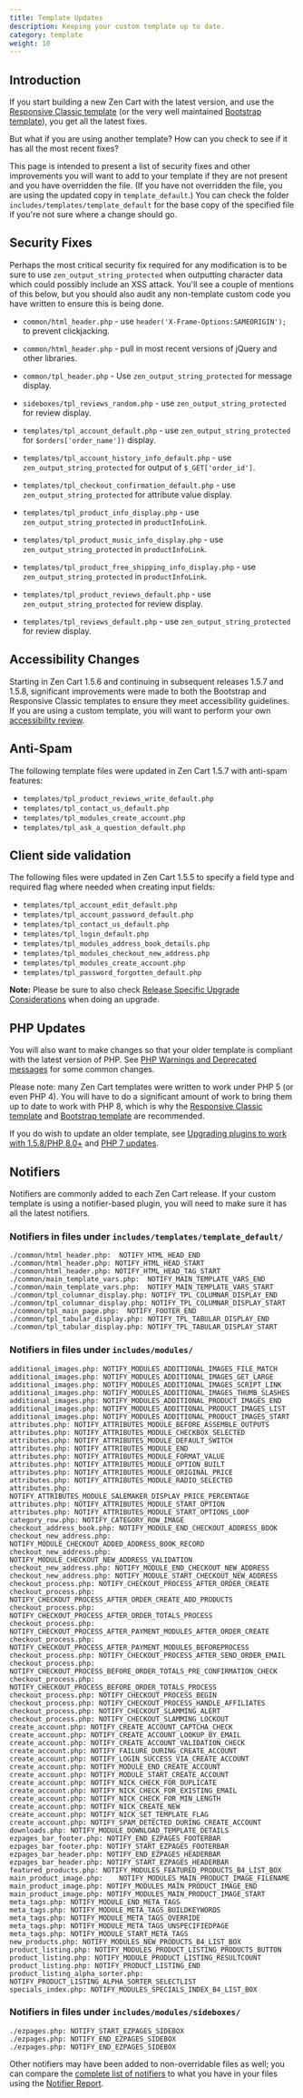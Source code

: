 ```yaml
---
title: Template Updates 
description: Keeping your custom template up to date.
category: template 
weight: 10 
---
```


## Introduction 

If you start building a new Zen Cart with the latest version, and use
the [Responsive Classic template](/user/template/responsive_classic/) (or the very well maintained [Bootstrap template](/user/template/bootstrap/)), you get all the latest fixes. 

But what if you are using another template?  How can you check to see if it
has all the most recent fixes? 

This page is intended to present a list of security fixes and other improvements you will want 
to add to your template if they are not present and you have overridden the file. (If you have not overridden the file, you are using the updated copy
in `template_default`.)  You can check 
the folder `includes/templates/template_default` for the base copy of 
the specified file if you're not sure where a change should go. 

## Security Fixes 

Perhaps the most critical security fix required for any modification is to be sure to use `zen_output_string_protected` when outputting character data which could possibly include an XSS attack.   You'll see a couple of mentions of this below, but you should also audit any non-template custom code you have written to ensure this is being done. 

* `common/html_header.php` - use `header('X-Frame-Options:SAMEORIGIN');` to prevent clickjacking.

* `common/html_header.php` - pull in most recent versions of jQuery and other libraries.

* `common/tpl_header.php` - Use `zen_output_string_protected` for message display. 

* `sideboxes/tpl_reviews_random.php` - use `zen_output_string_protected` for review display. 

* `templates/tpl_account_default.php` - use `zen_output_string_protected` for `$orders['order_name'])` display. 

* `templates/tpl_account_history_info_default.php` - use `zen_output_string_protected` for output of `$_GET['order_id']`. 

* `templates/tpl_checkout_confirmation_default.php` - use `zen_output_string_protected` for attribute value display. 

* `templates/tpl_product_info_display.php` - use `zen_output_string_protected` in `productInfoLink`. 

* `templates/tpl_product_music_info_display.php` - use `zen_output_string_protected` in `productInfoLink`. 

* `templates/tpl_product_free_shipping_info_display.php` - use `zen_output_string_protected` in `productInfoLink`. 

* `templates/tpl_product_reviews_default.php` - use `zen_output_string_protected` for review display.

* `templates/tpl_reviews_default.php` - use `zen_output_string_protected` for review display.

## Accessibility Changes

Starting in Zen Cart 1.5.6 and continuing in subsequent releases 1.5.7 and 1.5.8, significant improvements were made to both the Bootstrap and Responsive Classic templates to ensure they meet accessibility guidelines.  If you are using a custom template, you will want to perform your own [accessibility review](/user/accessibility/accessibility/).  

## Anti-Spam 

The following template files were updated in Zen Cart 1.5.7 with anti-spam features: 

* `templates/tpl_product_reviews_write_default.php`
* `templates/tpl_contact_us_default.php`
* `templates/tpl_modules_create_account.php`
* `templates/tpl_ask_a_question_default.php`

## Client side validation 

The following files were updated in Zen Cart 1.5.5 to specify a field type and required flag where needed when creating input fields:

* `templates/tpl_account_edit_default.php`
* `templates/tpl_account_password_default.php`
* `templates/tpl_contact_us_default.php`
* `templates/tpl_login_default.php`
* `templates/tpl_modules_address_book_details.php`
* `templates/tpl_modules_checkout_new_address.php`
* `templates/tpl_modules_create_account.php`
* `templates/tpl_password_forgotten_default.php`


**Note:** Please be sure to also check [Release Specific Upgrade Considerations](/user/upgrading/release_specific_upgrade_considerations/) when doing an upgrade.

## PHP Updates 

You will also want to make changes so that your older template is compliant with the latest version of PHP.  See [PHP Warnings and Deprecated messages](/user/upgrading/php_warnings/) for some common changes. 

Please note: many Zen Cart templates were written to work under PHP 5 (or even PHP 4).  You will have to do a significant amount of work to bring them up to date to work with PHP 8, which is why the [Responsive Classic template](/user/template/responsive_classic/) and [Bootstrap template](/user/template/bootstrap/) are recommended.

If you do wish to update an older template, see [Upgrading plugins to work with 1.5.8/PHP 8.0+](/dev/plugins/upgrading_to_158/) and [PHP 7 updates](/user/upgrading/php_warnings/). 

## Notifiers 
Notifiers are commonly added to each Zen Cart release.  If your custom template is using a notifier-based plugin, you will need to make sure it has all the latest notifiers. 

### Notifiers in files under `includes/templates/template_default/` 

```
./common/html_header.php:  NOTIFY_HTML_HEAD_END
./common/html_header.php: NOTIFY_HTML_HEAD_START
./common/html_header.php: NOTIFY_HTML_HEAD_TAG_START
./common/main_template_vars.php:  NOTIFY_MAIN_TEMPLATE_VARS_END
./common/main_template_vars.php:  NOTIFY_MAIN_TEMPLATE_VARS_START
./common/tpl_columnar_display.php: NOTIFY_TPL_COLUMNAR_DISPLAY_END
./common/tpl_columnar_display.php: NOTIFY_TPL_COLUMNAR_DISPLAY_START
./common/tpl_main_page.php:  NOTIFY_FOOTER_END
./common/tpl_tabular_display.php: NOTIFY_TPL_TABULAR_DISPLAY_END
./common/tpl_tabular_display.php: NOTIFY_TPL_TABULAR_DISPLAY_START
```

### Notifiers in files under `includes/modules/`

```
additional_images.php: NOTIFY_MODULES_ADDITIONAL_IMAGES_FILE_MATCH
additional_images.php: NOTIFY_MODULES_ADDITIONAL_IMAGES_GET_LARGE
additional_images.php: NOTIFY_MODULES_ADDITIONAL_IMAGES_SCRIPT_LINK
additional_images.php: NOTIFY_MODULES_ADDITIONAL_IMAGES_THUMB_SLASHES
additional_images.php: NOTIFY_MODULES_ADDITIONAL_PRODUCT_IMAGES_END
additional_images.php: NOTIFY_MODULES_ADDITIONAL_PRODUCT_IMAGES_LIST
additional_images.php: NOTIFY_MODULES_ADDITIONAL_PRODUCT_IMAGES_START
attributes.php: NOTIFY_ATTRIBUTES_MODULE_BEFORE_ASSEMBLE_OUTPUTS
attributes.php: NOTIFY_ATTRIBUTES_MODULE_CHECKBOX_SELECTED
attributes.php: NOTIFY_ATTRIBUTES_MODULE_DEFAULT_SWITCH
attributes.php: NOTIFY_ATTRIBUTES_MODULE_END
attributes.php: NOTIFY_ATTRIBUTES_MODULE_FORMAT_VALUE
attributes.php: NOTIFY_ATTRIBUTES_MODULE_OPTION_BUILT
attributes.php: NOTIFY_ATTRIBUTES_MODULE_ORIGINAL_PRICE
attributes.php: NOTIFY_ATTRIBUTES_MODULE_RADIO_SELECTED
attributes.php: NOTIFY_ATTRIBUTES_MODULE_SALEMAKER_DISPLAY_PRICE_PERCENTAGE
attributes.php: NOTIFY_ATTRIBUTES_MODULE_START_OPTION
attributes.php: NOTIFY_ATTRIBUTES_MODULE_START_OPTIONS_LOOP
category_row.php: NOTIFY_CATEGORY_ROW_IMAGE
checkout_address_book.php: NOTIFY_MODULE_END_CHECKOUT_ADDRESS_BOOK
checkout_new_address.php: NOTIFY_MODULE_CHECKOUT_ADDED_ADDRESS_BOOK_RECORD
checkout_new_address.php: NOTIFY_MODULE_CHECKOUT_NEW_ADDRESS_VALIDATION
checkout_new_address.php: NOTIFY_MODULE_END_CHECKOUT_NEW_ADDRESS
checkout_new_address.php: NOTIFY_MODULE_START_CHECKOUT_NEW_ADDRESS
checkout_process.php: NOTIFY_CHECKOUT_PROCESS_AFTER_ORDER_CREATE
checkout_process.php: NOTIFY_CHECKOUT_PROCESS_AFTER_ORDER_CREATE_ADD_PRODUCTS
checkout_process.php: NOTIFY_CHECKOUT_PROCESS_AFTER_ORDER_TOTALS_PROCESS
checkout_process.php: NOTIFY_CHECKOUT_PROCESS_AFTER_PAYMENT_MODULES_AFTER_ORDER_CREATE
checkout_process.php: NOTIFY_CHECKOUT_PROCESS_AFTER_PAYMENT_MODULES_BEFOREPROCESS
checkout_process.php: NOTIFY_CHECKOUT_PROCESS_AFTER_SEND_ORDER_EMAIL
checkout_process.php: NOTIFY_CHECKOUT_PROCESS_BEFORE_ORDER_TOTALS_PRE_CONFIRMATION_CHECK
checkout_process.php: NOTIFY_CHECKOUT_PROCESS_BEFORE_ORDER_TOTALS_PROCESS
checkout_process.php: NOTIFY_CHECKOUT_PROCESS_BEGIN
checkout_process.php: NOTIFY_CHECKOUT_PROCESS_HANDLE_AFFILIATES
checkout_process.php: NOTIFY_CHECKOUT_SLAMMING_ALERT
checkout_process.php: NOTIFY_CHECKOUT_SLAMMING_LOCKOUT
create_account.php: NOTIFY_CREATE_ACCOUNT_CAPTCHA_CHECK
create_account.php: NOTIFY_CREATE_ACCOUNT_LOOKUP_BY_EMAIL
create_account.php: NOTIFY_CREATE_ACCOUNT_VALIDATION_CHECK
create_account.php: NOTIFY_FAILURE_DURING_CREATE_ACCOUNT
create_account.php: NOTIFY_LOGIN_SUCCESS_VIA_CREATE_ACCOUNT
create_account.php: NOTIFY_MODULE_END_CREATE_ACCOUNT
create_account.php: NOTIFY_MODULE_START_CREATE_ACCOUNT
create_account.php: NOTIFY_NICK_CHECK_FOR_DUPLICATE
create_account.php: NOTIFY_NICK_CHECK_FOR_EXISTING_EMAIL
create_account.php: NOTIFY_NICK_CHECK_FOR_MIN_LENGTH
create_account.php: NOTIFY_NICK_CREATE_NEW
create_account.php: NOTIFY_NICK_SET_TEMPLATE_FLAG
create_account.php: NOTIFY_SPAM_DETECTED_DURING_CREATE_ACCOUNT
downloads.php: NOTIFY_MODULE_DOWNLOAD_TEMPLATE_DETAILS
ezpages_bar_footer.php: NOTIFY_END_EZPAGES_FOOTERBAR
ezpages_bar_footer.php: NOTIFY_START_EZPAGES_FOOTERBAR
ezpages_bar_header.php: NOTIFY_END_EZPAGES_HEADERBAR
ezpages_bar_header.php: NOTIFY_START_EZPAGES_HEADERBAR
featured_products.php: NOTIFY_MODULES_FEATURED_PRODUCTS_B4_LIST_BOX
main_product_image.php:    NOTIFY_MODULES_MAIN_PRODUCT_IMAGE_FILENAME
main_product_image.php: NOTIFY_MODULES_MAIN_PRODUCT_IMAGE_END
main_product_image.php: NOTIFY_MODULES_MAIN_PRODUCT_IMAGE_START
meta_tags.php: NOTIFY_MODULE_END_META_TAGS
meta_tags.php: NOTIFY_MODULE_META_TAGS_BUILDKEYWORDS
meta_tags.php: NOTIFY_MODULE_META_TAGS_OVERRIDE
meta_tags.php: NOTIFY_MODULE_META_TAGS_UNSPECIFIEDPAGE
meta_tags.php: NOTIFY_MODULE_START_META_TAGS
new_products.php: NOTIFY_MODULES_NEW_PRODUCTS_B4_LIST_BOX
product_listing.php: NOTIFY_MODULES_PRODUCT_LISTING_PRODUCTS_BUTTON
product_listing.php: NOTIFY_MODULE_PRODUCT_LISTING_RESULTCOUNT
product_listing.php: NOTIFY_PRODUCT_LISTING_END
product_listing_alpha_sorter.php: NOTIFY_PRODUCT_LISTING_ALPHA_SORTER_SELECTLIST
specials_index.php: NOTIFY_MODULES_SPECIALS_INDEX_B4_LIST_BOX
```

### Notifiers in files under `includes/modules/sideboxes/`
```
./ezpages.php: NOTIFY_START_EZPAGES_SIDEBOX
./ezpages.php: NOTIFY_END_EZPAGES_SIDEBOX
./ezpages.php: NOTIFY_END_EZPAGES_SIDEBOX
```

Other notifiers may have been added to non-overridable files as well; you can compare the [complete list of notifiers](/dev/code/notifiers_list/) to what you have in your files using the [Notifier Report](https://github.com/lat9/notifier_report).


